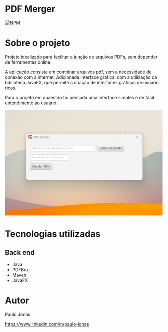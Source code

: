 # PDF Merger 
[![NPM](https://img.shields.io/npm/l/react)](https://github.com/neliocursos/exemplo-readme/blob/main/LICENSE) 

# Sobre o projeto

Projeto idealizado para facilitar a junção de arquivos PDFs, sem depender de ferramentas online.

A aplicação consiste em combinar arquivos pdf, sem a necessidade de conexão com a internet.
Adicionada interface gráfica, com a utilização da biblioteca JavaFX, que permite a criação de interfaces gráficas de usuário
ricas.

Para o projeto em quaestão foi pensada uma interface simples e de fácil entendimento ao usuário.

![Imagem da tela do codigo da aplicacao](arquivos/print-pdf-merger-app.png)


# Tecnologias utilizadas
## Back end
- Java
- PDFBox
- Maven
- JavaFX


# Autor

Paulo Jonas

https://www.linkedin.com/in/paulo-jonas